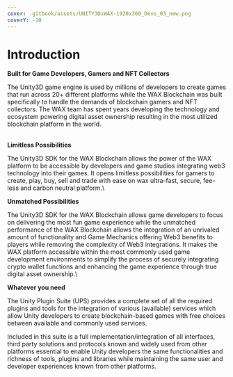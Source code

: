 ```yaml
---
cover: .gitbook/assets/UNITY3DxWAX-1920x360_Devs_03_new.png
coverY: -10
---
```


# Introduction

**Built for Game Developers, Gamers and NFT Collectors**

The Unity3D game engine is used by millions of developers to create games that run across 20+ different platforms while the WAX Blockchain was built specifically to handle the demands of blockchain gamers and NFT collectors. The WAX team has spent years developing the technology and ecosystem powering digital asset ownership resulting in the most utilized blockchain platform in the world.

\
**Limitless Possibilities**

The Unity3D SDK for the WAX Blockchain allows the power of the WAX platform to be accessible by developers and game studios integrating web3 technology into their games. It opens limitless possibilities for gamers to create, play, buy, sell and trade with ease on wax ultra-fast, secure, fee-less and carbon neutral platform.\


**Unmatched Possibilities**

The Unity3D SDK for the WAX Blockchain allows game developers to focus on delivering the most fun game experience while the unmatched performance of the WAX Blockchain allows the integration of an unrivaled amount of functionality and Game Mechanics offering Web3 benefits to players while removing the complexity of Web3 integrations. It makes the WAX platform accessible within the most commonly used game development environments to simplify the process of securely integrating crypto wallet functions and enhancing the game experience through true digital asset ownership.\


**Whatever you need**

The Unity Plugin Suite (UPS) provides a complete set of all the required plugins and tools for the integration of various (available) services which allow Unity developers to create blockchain-based games with free choices between available and commonly used services.

Included in this suite is a full implementation/integration of all interfaces, third party solutions and protocols known and widely used from other platforms essential to enable Unity developers the same functionalities and richness of tools, plugins and libraries while maintaining the same user and developer experiences known from other platforms.
